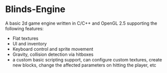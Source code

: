 # Blinds-Engine
A basic 2d game engine written in C/C++ and OpenGL 2.5 supporting the following features:
* Flat textures
* UI and inventory
* Keyboard control and sprite movement
* Gravity, collision detection via hitboxes
* a custom basic scripting support, can configure custom textures, create new blocks, change the affected parameters on hitting the player, etc
